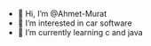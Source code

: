 - 👋 Hi, I’m @Ahmet-Murat
- 👀 I’m interested in car software
- 🌱 I’m currently learning c and java


<!---
Ahmet-Murat/Ahmet-Murat is a ✨ special ✨ repository because its `README.md` (this file) appears on your GitHub profile.
You can click the Preview link to take a look at your changes.
--->
